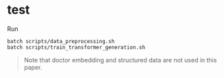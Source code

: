 # test
Run
```
batch scripts/data_preprocessing.sh
batch scripts/train_transformer_generation.sh
```
> Note that doctor embedding and structured data are not used in this paper.